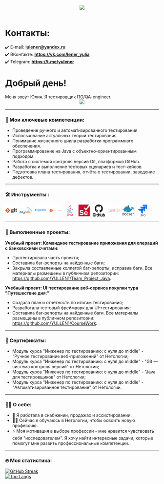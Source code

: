<div id="header" align="center">
  <img src="https://i.giphy.com/media/v1.Y2lkPTc5MGI3NjExb2U0cjh1Y3J4Y200MzQwY2Q4NTJ4aDZjc3luZmYyaXZwZHI0aGtqeiZlcD12MV9pbnRlcm5hbF9naWZfYnlfaWQmY3Q9Zw/BferOKonYOspm28AiB/giphy.gif" width="100"/>
</div>
<div id="header" align="center">
<img src="https://komarev.com/ghpvc/?username=YULLEN1&style=flat-square&color=blue" alt="" align="center"/>
</div>

# Контакты:
:heavy_check_mark: E-mail: **iulener@yandex.ru** <br>
:heavy_check_mark: ВКонтакте: **https://vk.com/lener_yulia** <br>
:heavy_check_mark: Telegram: **https://t.me/yulener** <br>

<h1>
  Добрый день! 
</h1>
Меня зовут Юлия. Я тестировщик ПО/QA-engineer.




<div align="center">
  <img src="https://i.giphy.com/media/v1.Y2lkPTc5MGI3NjExMDNoMnh1d3kzZGd4ZWhwYTlwMW9yZ2kzNmkzNHpiYW9obHZjZnN3dSZlcD12MV9pbnRlcm5hbF9naWZfYnlfaWQmY3Q9Zw/hpXdHPfFI5wTABdDx9/giphy.gif" />
</div>

---
### :mag_right: Мои ключевые компетенции:
- Проведение ручного и автоматизированного тестирования.
- Использование актуальных теорий тестирования.
- Понимание жизненного цикла разработки программного обеспечения.
- Программирование на Java c объектно-ориентированным подходом.
- Работа с системой контроля версий Git, платформой GitHub.
- Разработка и выполнение тестовых сценариев и тест-кейсов.
- Подготовка плана тестирования, отчёта о тестировании, заведение дефектов.
  
---
### :hammer_and_wrench: Инструменты :
<div>
  <img src="https://github.com/devicons/devicon/blob/master/icons/git/git-original-wordmark.svg" title="Git" alt="Git" width="40" height="40"/>&nbsp;
  <img src="https://github.com/devicons/devicon/blob/master/icons/mysql/mysql-original-wordmark.svg" title="MySQL" alt="MySQL" width="40" height="40"/>&nbsp;
  <img src="https://github.com/devicons/devicon/blob/master/icons/intellij/intellij-plain-wordmark.svg" title="IntelliJ Idea" alt="IntelliJ Idea" width="40" height="40"/>&nbsp;
  <img src="https://github.com/devicons/devicon/blob/master/icons/postman/postman-original-wordmark.svg" title="Postman" alt="Postman" width="40" height="40"/>&nbsp;
  <img src="https://github.com/devicons/devicon/blob/master/icons/java/java-original-wordmark.svg" title="Java" alt="Java" width="40" height="40"/>&nbsp;
  <img src="https://github.com/devicons/devicon/blob/master/icons/selenium/selenium-original.svg" title="Selenium" alt="Selenium" width="40" height="40"/>&nbsp;
  <img src="https://github.com/devicons/devicon/blob/master/icons/github/github-original-wordmark.svg"  title="GitHub" alt="GitHub" width="40" height="40"/>&nbsp;
  <img src="https://github.com/devicons/devicon/blob/master/icons/junit/junit-line-wordmark.svg" title="JUnit" alt="JUnit" width="40" height="40"/>&nbsp;
  <img src="https://github.com/devicons/devicon/blob/master/icons/docker/docker-original-wordmark.svg" title="Docker" alt="Docker" width="40" height="40"/>&nbsp;
  <img src="https://github.com/devicons/devicon/blob/master/icons/jira/jira-original-wordmark.svg" title="Jira" alt="Jira" width="40" height="40"/>&nbsp;
</div>

---
### :file_folder: Выполненные проекты:
**Учебный проект: Командное тестирование приложения для операций с банковскими счетами:**
- Протестировала часть проекта;
- Составила баг-репорты на найденные баги;
- Закрыла составленные коллегой баг-репорты, исправив баги. Все материалы размещены в публичном репозитории: https://github.com/YULLEN1/Team_Project_Java.


**Учебный проект:  UI-тестирование веб-сервиса покупки тура "Путешествие дня:"**
- Создала план и отчетность по итогам тестирования;
- Разработала тестовый фреймворк для UI-тестирования;
- Составила баг-репорты на найденные баги. Все материалы размещены в публичном репозитории: https://github.com/YULLEN1/CourseWork.
 
---

### :page_with_curl: Сертификаты:
- Модуль курса "Инженер по тестированию: с нуля до middle" - "Ручное тестирование веб-приложений" от Нетологии;
- Модуль курса "Инженер по тестированию: с нуля до middle" - "Git — система контроля версий" от Нетологии;
- Модуль курса "Инженер по тестированию: с нуля до middle" - "Java для тестировщиков" от Нетологии;
- Модуль курса "Инженер по тестированию: с нуля до middle" - "Автоматизированное тестирование" от Нетологии.


---


### :woman_technologist: О себе:
- :briefcase: Я работала в снабжении, продажах и ассистировании. 
- :woman_student: Сейчас я обучаюсь в Нетологии, чтобы освоить новую профессию.
- :zap: Моя мотивация в выборе профессии - мне нравится чувствовать себя "исследователем". Я хочу найти интересные задачи, которые помогут мне развить профессиональные компетенции.

---

### :fire: Моя статистика:
[![GitHub Streak](http://github-readme-streak-stats.herokuapp.com?user=YULLEN1&theme=dark&background=000000)](https://git.io/streak-stats) <br>
[![Top Langs](https://github-readme-stats.vercel.app/api/top-langs/?username=YULLEN1&layout=compact&theme=vision-friendly-dark)](https://github.com/anuraghazra/github-readme-stats)





